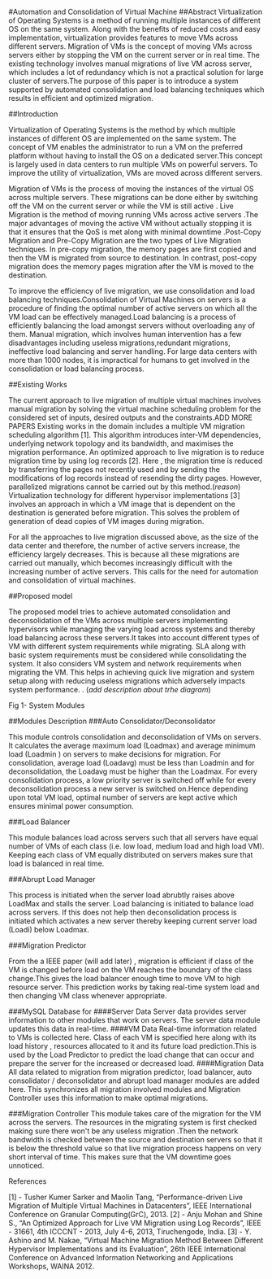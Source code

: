 #Automation and Consolidation of Virtual Machine
##Abstract
Virtualization of Operating Systems is a method of running multiple instances of different OS on the same system. Along with the benefits of reduced costs and easy implementation, virtualization provides features to move VMs across different servers. Migration of VMs is the concept of moving VMs across servers either by stopping the VM on the current server or in real time. The existing technology involves manual migrations of live VM across server, which includes a lot of redundancy which is not a practical solution for large cluster of servers.The purpose of this paper is to introduce a system supported by automated consolidation and load balancing techniques which results in efficient and optimized migration.


##Introduction 




Virtualization of Operating Systems is the method by which multiple instances of different OS are implemented on the same system. The concept of VM enables the administrator to run a VM on the preferred platform without having to install the OS on a dedicated server.This concept is largely used in data centers to run multiple VMs on powerful servers. To improve the utility of virtualization, VMs are moved across different servers.


Migration of VMs is the process of moving the instances of the virtual OS across multiple servers. These migrations can be done either by switching off the VM on the current server or while the VM is still active . Live Migration is the method of moving running VMs across active servers .The major advantages of moving the active VM without actually stopping it is that it ensures that the QoS is met along with minimal downtime .Post-Copy Migration and Pre-Copy Migration are the two types of Live Migration techniques. In pre-copy migration, the memory pages are first copied and then the VM is migrated from source to destination. In contrast, post-copy migration does the memory pages migration after the VM is moved to the destination.


To improve the efficiency of live migration, we use consolidation and load balancing techniques.Consolidation of Virtual Machines on servers is a procedure of finding the optimal number of active servers on which all the VM load can be effectively managed.Load balancing is a process of efficiently balancing the load amongst servers without overloading any of them. Manual migration, which involves human intervention has a few disadvantages including useless migrations,redundant migrations, ineffective load balancing and server handling. For large data centers with more than 1000 nodes, it is impractical for humans to get involved in the consolidation or load balancing process.


##Existing Works


The current approach to live migration of multiple virtual machines involves manual migration by solving the virtual machine scheduling problem for the considered set of inputs, desired outputs and the constraints.ADD MORE PAPERS
Existing works in the domain includes a multiple VM migration scheduling algorithm [1]. This algorithm introduces inter-VM dependencies, underlying network topology and its bandwidth, and maximises the migration performance.
An optimized approach to live migration is to reduce migration time by using log records [2]. Here , the migration time is reduced by transferring the pages not recently used and by sending the modifications of log records instead of resending the dirty pages. However, parallelized migrations cannot be carried out by this method.(*reason*)
Virtualization technology for different hypervisor implementations [3] involves an approach in which a VM image that is dependent on the destination is generated before migration. This solves the problem of generation of dead copies of VM images during migration. 




For all the approaches to live migration discussed above, as the size of the data center and therefore, the number of active servers increase, the efficiency largely decreases. This is because all these migrations are carried out manually, which becomes increasingly difficult with the increasing number of active servers. This calls for the need for automation and consolidation of virtual machines.
 
##Proposed model


The proposed model tries to achieve automated consolidation and deconsolidation of the VMs across multiple servers implementing hypervisors while managing the varying load across systems and thereby load balancing across these servers.It takes into account different types of VM with different system requirements while migrating. SLA along with basic system requirements must be considered while consolidating the system. It also considers VM system and network requirements when migrating the VM. This helps in achieving quick live migration and system setup along with reducing useless migrations which adversely impacts system performance. .
(*add description about trhe diagram*)

  Fig 1- System Modules




##Modules Description
###Auto Consolidator/Deconsolidator

This module controls consolidation and deconsolidation of VMs on servers. It calculates the average maximum load (Loadmax) and average minimum load (Loadmin ) on servers to make decisions for  migration. For consolidation, average load (Loadavg) must be less than Loadmin and for deconsolidation, the Loadavg must be higher than the Loadmax. For every consolidation process, a low priority server is switched off while for every deconsolidation process a new server is switched on.Hence depending upon total VM load, optimal number of servers are kept active which ensures minimal power consumption.








###Load Balancer

This module balances load across servers such that all servers have equal number of VMs of each class (i.e. low load, medium load and high load VM). Keeping each class of VM equally distributed on  servers makes sure that load is balanced in real time.

###Abrupt Load Manager

This process is initiated when the server load abrubtly raises above  LoadMax and stalls the server. Load balancing is initiated to balance load across servers.  If this does not help then deconsolidation process is initiated which activates  a new server thereby keeping current server load (Loadi) below Loadmax.   


###Migration Predictor

From the a IEEE paper (will add later) , migration is efficient if class of the VM is changed before load on the VM reaches the boundary of the class change.This gives the load balancer enough time to move VM to high resource server. This prediction works by taking real-time system load and then changing VM  class whenever appropriate.


###MySQL Database for
####Server Data 
Server data provides server information to other modules that work on servers. The server data module updates this data in real-time. 
####VM Data
Real-time information related to VMs is collected here. Class of each VM is specified here along with its load history , resources allocated to it and its future load prediction.This is used by the Load Predictor to predict the load change that can occur and prepare the server for the increased or decreased load.
####Migration Data
All data related to migration from migration predictor, load balancer, auto consolidator / deconsolidator and abrupt load manager modules are added here. This synchronizes all migration involved modules and Migration Controller uses this information to make optimal migrations.
	
###Migration Controller
This module takes care of the migration for the VM across the servers. The resources in the migrating system is first checked making sure there won't be any useless migration .Then the network bandwidth is checked between the source and destination servers so that it is below the threshold value so that live migration process happens on very short interval of time. This makes sure that the VM downtime goes unnoticed. 



References 


[1] - Tusher Kumer Sarker and Maolin Tang, “Performance-driven Live Migration of Multiple Virtual Machines in Datacenters”, IEEE International Conference on Granular Computing(GrC), 2013.
[2] - Anju Mohan and Shine S., “An Optimized Approach for Live VM Migration using Log Records”, IEEE - 31661, 4th ICCCNT - 2013, July 4-6, 2013, Tiruchengode, India.
[3] - Y. Ashino and M. Nakae, “Virtual Machine Migration Method Between Different Hypervisor Implementations and its Evaluation”, 26th IEEE International Conference on Advanced Information Networking and Applications Workshops, WAINA 2012. 



